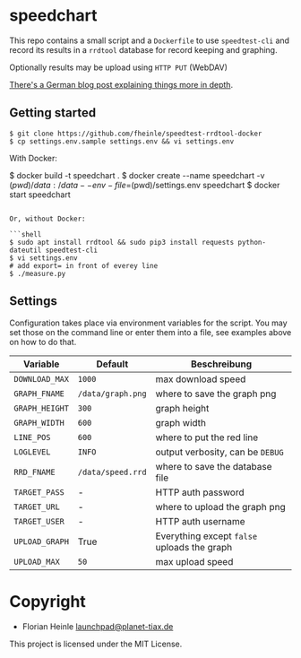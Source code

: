 # speedchart

This repo contains a small script and a `Dockerfile` to use `speedtest-cli`
and record its results in a `rrdtool` database for record keeping and graphing.

Optionally results may be upload using `HTTP PUT` (WebDAV)

[There's a German blog post explaining things more in depth](https://blog.florianheinle.de/speedtest-rrdtool-docker).

## Getting started

```shell
$ git clone https://github.com/fheinle/speedtest-rrdtool-docker
$ cp settings.env.sample settings.env && vi settings.env
```

With Docker:

$ docker build -t speedchart .
$ docker create --name speedchart -v $(pwd)/data:/data --env-file=$(pwd)/settings.env speedchart
$ docker start speedchart
```

Or, without Docker:

```shell
$ sudo apt install rrdtool && sudo pip3 install requests python-dateutil speedtest-cli
$ vi settings.env
# add export= in front of everey line
$ ./measure.py
```


## Settings

Configuration takes place via environment variables for the script. You may set
those on the command line or enter them into a file, see examples above on how
to do that.

| Variable       | Default           | Beschreibung                                |
|----------------|-------------------|---------------------------------------------|
| `DOWNLOAD_MAX` | `1000`            | max download speed                          |
| `GRAPH_FNAME`  | `/data/graph.png` | where to save the graph png                 |
| `GRAPH_HEIGHT` | `300`             | graph height                                |
| `GRAPH_WIDTH`  | `600`             | graph width                                 |
| `LINE_POS`     | `600`             | where to put the red line                   |
| `LOGLEVEL`     | `INFO`            | output verbosity, can be `DEBUG`            |
| `RRD_FNAME`    | `/data/speed.rrd` | where to save the database file             |
| `TARGET_PASS`  | -                 | HTTP auth password                          |
| `TARGET_URL`   | -                 | where to upload the graph png               |
| `TARGET_USER`  | -                 | HTTP auth username                          |
| `UPLOAD_GRAPH` | True              | Everything except `false` uploads the graph |
| `UPLOAD_MAX`   | `50`              | max upload speed                            |

# Copyright

* Florian Heinle <launchpad@planet-tiax.de>

This project is licensed under the MIT License.
